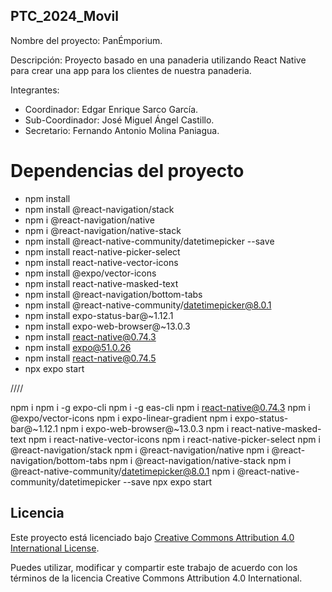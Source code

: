 ﻿## PTC_2024_Movil
Nombre del proyecto: PanÉmporium.

Descripción:
Proyecto basado en una panaderia utilizando React Native para crear una app
para los clientes de nuestra panaderia.

Integrantes:
* Coordinador: Edgar Enrique Sarco García.
* Sub-Coordinador: José Miguel Ángel Castillo.
* Secretario: Fernando Antonio Molina Paniagua.


# Dependencias del proyecto

- npm install
- npm install @react-navigation/stack
- npm i @react-navigation/native
- npm i @react-navigation/native-stack
- npm install @react-native-community/datetimepicker --save
- npm install react-native-picker-select
- npm install react-native-vector-icons
- npm install @expo/vector-icons
- npm install react-native-masked-text
- npm install @react-navigation/bottom-tabs
- npm install @react-native-community/datetimepicker@8.0.1
- npm install expo-status-bar@~1.12.1
- npm install expo-web-browser@~13.0.3
- npm install react-native@0.74.3
- npm install expo@51.0.26
- npm install react-native@0.74.5
- npx expo start

////

npm i
npm i -g expo-cli
npm i -g eas-cli
npm i react-native@0.74.3
npm i @expo/vector-icons
npm i expo-linear-gradient
npm i expo-status-bar@~1.12.1
npm i expo-web-browser@~13.0.3
npm i react-native-masked-text
npm i react-native-vector-icons
npm i react-native-picker-select
npm i @react-navigation/stack
npm i @react-navigation/native
npm i @react-navigation/bottom-tabs
npm i @react-navigation/native-stack
npm i @react-native-community/datetimepicker@8.0.1
npm i @react-native-community/datetimepicker --save
npx expo start

## Licencia

Este proyecto está licenciado bajo [Creative Commons Attribution 4.0 International License](https://creativecommons.org/licenses/by/4.0/legalcode).

Puedes utilizar, modificar y compartir este trabajo de acuerdo con los términos de la licencia Creative Commons Attribution 4.0 International.
